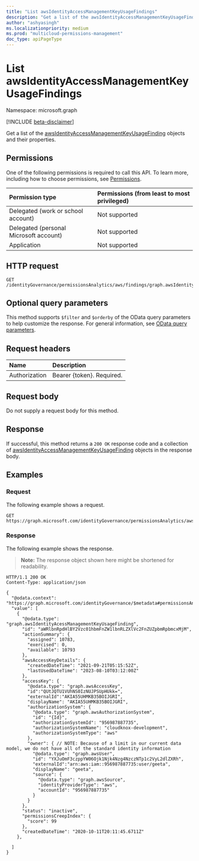 ```yaml
---
title: "List awsIdentityAccessManagementKeyUsageFindings"
description: "Get a list of the awsIdentityAccessManagementKeyUsageFinding objects and their properties."
author: "ashyasingh"
ms.localizationpriority: medium
ms.prod: "multicloud-permissions-management"
doc_type: apiPageType
---
```


# List awsIdentityAccessManagementKeyUsageFindings
Namespace: microsoft.graph

[!INCLUDE [beta-disclaimer](../../includes/beta-disclaimer.md)]

Get a list of the [awsIdentityAccessManagementKeyUsageFinding](../resources/awsidentityaccessmanagementkeyusagefinding.md) objects and their properties.

## Permissions
One of the following permissions is required to call this API. To learn more, including how to choose permissions, see [Permissions](/graph/permissions-reference).

|Permission type|Permissions (from least to most privileged)|
|:---|:---|
|Delegated (work or school account)|Not supported|
|Delegated (personal Microsoft account)|Not supported|
|Application|Not supported|

## HTTP request

<!-- {
  "blockType": "ignored"
}
-->
``` http
GET /identityGovernance/permissionsAnalytics/aws/findings/graph.awsIdentityAcessManagementKeyUsageFinding
```

## Optional query parameters
This method supports `$filter` and `$orderby` of the OData query parameters to help customize the response. For general information, see [OData query parameters](/graph/query-parameters).

## Request headers
|Name|Description|
|:---|:---|
|Authorization|Bearer {token}. Required.|

## Request body
Do not supply a request body for this method.

## Response

If successful, this method returns a `200 OK` response code and a collection of [awsIdentityAccessManagementKeyUsageFinding](../resources/awsidentityaccessmanagementkeyusagefinding.md) objects in the response body.

## Examples

### Request
The following example shows a request.
<!-- {
  "blockType": "request",
  "name": "list_awsidentityaccessmanagementkeyusagefinding"
}
-->
``` http
GET https://graph.microsoft.com/identityGovernance/permissionsAnalytics/aws/findings/graph.awsIdentityAcessManagementKeyUsageFinding
```


### Response
The following example shows the response.
>**Note:** The response object shown here might be shortened for readability.
<!-- {
  "blockType": "response",
  "truncated": true,
  "@odata.type": "Collection(microsoft.graph.awsIdentityAccessManagementKeyUsageFinding)"
}
-->
``` http
HTTP/1.1 200 OK
Content-Type: application/json

{
  "@odata.context": "https://graph.microsoft.com/identityGovernance/$metadata#permissionsAnalytics/aws/findings/graph.awsIdentityAcessManagementKeyUsageFinding",
  "value": [
    {
      "@odata.type": "graph.awsIdentityAcessManagementKeyUsageFinding",
      "id": "aWRlbnRpdHlBY2Vzc01hbmFnZW1lbnRLZXlVc2FnZUZpbmRpbmcxMjM",
      "actionSummary": {
        "assigned": 10783,
        "exercised": 0,
        "available": 10793
      },
      "awsAccessKeyDetails": {
        "createdDateTime": "2021-09-21T05:15:52Z",
        "lastUsedDateTime": "2023-08-10T03:12:00Z"
      },
      "accessKey": {
        "@odata.type": "graph.awsAccessKey",
        "id":"QUtJQTU1VUhNS0IzNUJPSUpHUkk=",
        "externalId":"AKIA55UHMKB35BOIJGRI",
        "displayName": "AKIA55UHMKB35BOIJGRI",
        "authorizationSystem": {
          "@odata.type": "graph.awsAuthorizationSystem",
          "id": "{Id}",
          "authorizationSystemId": "956987887735",
          "authorizationSystemName": "cloudknox-development",
          "authorizationSystemType": "aws"
        },
        "owner": { // NOTE: Because of a limit in our current data model, we do not have all of the standard identity information
          "@odata.type": "graph.awsUser",
          "id": "YXJuOmF3czppYW06Ojk1Njk4Nzg4NzczNTp1c2VyL2dlZXRh",
          "externalId":"arn:aws:iam::956987887735:user/geeta",
          "displayName": "geeta",
          "source": {
            "@odata.type": "graph.awsSource",
            "identityProviderType": "aws",
            "accountId": "956987887735"
          }
        }
      },
      "status": "inactive",
      "permissionsCreepIndex": {
        "score": 99
      },
      "createdDateTime": "2020-10-11T20:11:45.6711Z"
    },

  ]
}
```


